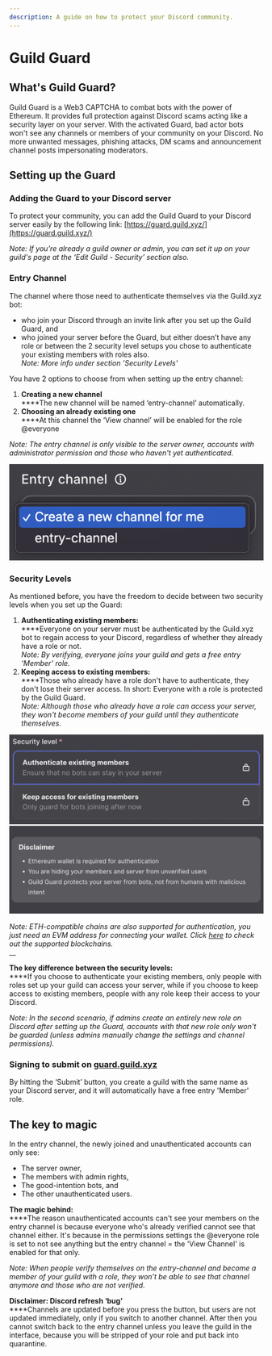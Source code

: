 ```yaml
---
description: A guide on how to protect your Discord community.
---
```


# Guild Guard

## What's Guild Guard?

Guild Guard is a Web3 CAPTCHA to combat bots with the power of Ethereum. It provides full protection against Discord scams acting like a security layer on your server. With the activated Guard, bad actor bots won't see any channels or members of your community on your Discord. No more unwanted messages, phishing attacks, DM scams and announcement channel posts impersonating moderators.

## Setting up the Guard

### Adding the Guard to your Discord server

To protect your community, you can add the Guild Guard to your Discord server easily by the following link: [https://guard.guild.xyz/](https://guard.guild.xyz/)

_Note: If you're already a guild owner or admin, you can set it up on your guild's page at the ‘Edit Guild - Security’ section also._

### Entry Channel

The channel where those need to authenticate themselves via the Guild.xyz bot:

* who join your Discord through an invite link after you set up the Guild Guard, and
* who joined your server before the Guard, but either doesn’t have any role or between the 2 security level setups you chose to authenticate your existing members with roles also.\
  _Note: More info under section 'Security Levels'_

You have 2 options to choose from when setting up the entry channel:

1. **Creating a new channel**\
   ****The new channel will be named ‘entry-channel’ automatically.
2. **Choosing an already existing one**\
   ****At this channel the ‘View channel’ will be enabled for the role @everyone

_Note: The entry channel is only visible to the server owner, accounts with administrator permission and those who haven't yet authenticated._

__![](<../.gitbook/assets/image (12).png>)__

### Security Levels

As mentioned before, you have the freedom to decide between two security levels when you set up the Guard:

1. **Authenticating existing members:**\
   ****Everyone on your server must be authenticated by the Guild.xyz bot to regain access to your Discord, regardless of whether they already have a role or not.\
   _Note: By verifying, everyone joins your guild and gets a free entry ‘Member’ role._
2. **Keeping access to existing members:**\
   ****Those who already have a role don't have to authenticate, they don't lose their server access. In short: Everyone with a role is protected by the Guild Guard.\
   _Note: Although those who already have a role can access your server, they won't become members of your guild until they authenticate themselves._

![](<../.gitbook/assets/image (9).png>) ![](<../.gitbook/assets/image (10).png>)

_Note: ETH-compatible chains are also supported for authentication, you just need an EVM address for connecting your wallet. Click_ [_here_](https://docs.guild.xyz/guild/blockchains-supported) _to check out the supported blockchains._\
__

**The key difference between the security levels:**\
****If you choose to authenticate your existing members, only people with roles set up your guild can access your server, while if you choose to keep access to existing members, people with any role keep their access to your Discord.

_Note: In the second scenario, if admins create an entirely new role on Discord after setting up the Guard, accounts with that new role only won't be guarded (unless admins manually change the settings and channel permissions)._

### Signing to submit on [guard.guild.xyz](https://guard.guild.xyz/)

By hitting the ‘Submit’ button, you create a guild with the same name as your Discord server, and it will automatically have a free entry 'Member' role.

## The key to magic

In the entry channel, the newly joined and unauthenticated accounts can only see:

* The server owner,
* The members with admin rights,
* The good-intention bots, and
* The other unauthenticated users.

**The magic behind:**\
****The reason unauthenticated accounts can't see your members on the entry channel is because everyone who's already verified cannot see that channel either. It's because in the permissions settings the @everyone role is set to not see anything but the entry channel = the 'View Channel' is enabled for that only.

_Note: When people verify themselves on the entry-channel and become a member of your guild with a role, they won’t be able to see that channel anymore and those who are not verified._

**Disclaimer: Discord refresh ‘bug’**\
****Channels are updated before you press the button, but users are not updated immediately, only if you switch to another channel. After then you cannot switch back to the entry channel unless you leave the guild in the interface, because you will be stripped of your role and put back into quarantine.
